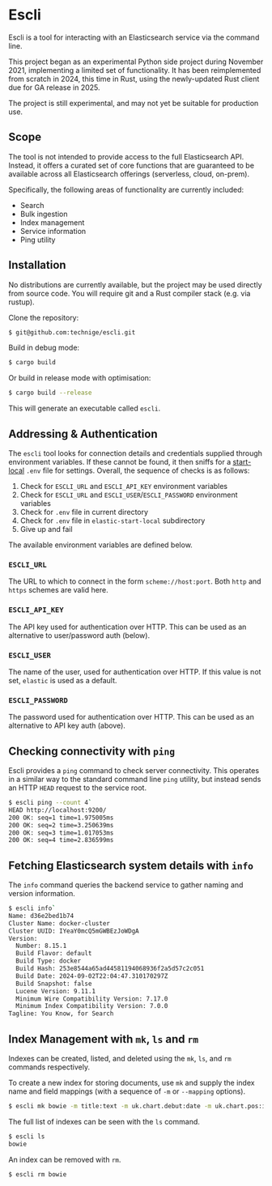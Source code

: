 # Escli

Escli is a tool for interacting with an Elasticsearch service via the command line.

This project began as an experimental Python side project during November 2021, implementing a limited set of functionality.
It has been reimplemented from scratch in 2024, this time in Rust, using the newly-updated Rust client due for GA release in 2025.

The project is still experimental, and may not yet be suitable for production use.


## Scope

The tool is not intended to provide access to the full Elasticsearch API.
Instead, it offers a curated set of core functions that are guaranteed to be available across all Elasticsearch offerings (serverless, cloud, on-prem).

Specifically, the following areas of functionality are currently included:

- Search
- Bulk ingestion
- Index management
- Service information
- Ping utility


## Installation

No distributions are currently available, but the project may be used directly from source code.
You will require git and a Rust compiler stack (e.g. via rustup).

Clone the repository:
```bash
$ git@github.com:technige/escli.git
```

Build in debug mode:
```bash
$ cargo build
```

Or build in release mode with optimisation:
```bash
$ cargo build --release
```

This will generate an executable called `escli`.


## Addressing & Authentication

The `escli` tool looks for connection details and credentials supplied through environment variables.
If these cannot be found, it then sniffs for a [start-local](https://github.com/elastic/start-local) `.env` file for settings.
Overall, the sequence of checks is as follows:

1. Check for `ESCLI_URL` and `ESCLI_API_KEY` environment variables
2. Check for `ESCLI_URL` and `ESCLI_USER`/`ESCLI_PASSWORD` environment variables
3. Check for `.env` file in current directory
4. Check for `.env` file in `elastic-start-local` subdirectory
5. Give up and fail

The available environment variables are defined below.

### `ESCLI_URL`
The URL to which to connect in the form `scheme://host:port`.
Both `http` and `https` schemes are valid here.

### `ESCLI_API_KEY`
The API key used for authentication over HTTP.
This can be used as an alternative to user/password auth (below).

### `ESCLI_USER`
The name of the user, used for authentication over HTTP.
If this value is not set, `elastic` is used as a default.

### `ESCLI_PASSWORD`
The password used for authentication over HTTP.
This can be used as an alternative to API key auth (above).


## Checking connectivity with `ping`

Escli provides a `ping` command to check server connectivity.
This operates in a similar way to the standard command line `ping` utility, but instead sends an HTTP `HEAD` request to the service root.

```bash
$ escli ping --count 4`
HEAD http://localhost:9200/
200 OK: seq=1 time=1.975005ms
200 OK: seq=2 time=3.250639ms
200 OK: seq=3 time=1.017053ms
200 OK: seq=4 time=2.836599ms
```


## Fetching Elasticsearch system details with `info`

The `info` command queries the backend service to gather naming and version information.

```bash
$ escli info`
Name: d36e2bed1b74
Cluster Name: docker-cluster
Cluster UUID: IYeaY0mcQ5mGWBEzJoWDgA
Version:
  Number: 8.15.1
  Build Flavor: default
  Build Type: docker
  Build Hash: 253e8544a65ad44581194068936f2a5d57c2c051
  Build Date: 2024-09-02T22:04:47.310170297Z
  Build Snapshot: false
  Lucene Version: 9.11.1
  Minimum Wire Compatibility Version: 7.17.0
  Minimum Index Compatibility Version: 7.0.0
Tagline: You Know, for Search
```


## Index Management with `mk`, `ls` and `rm`

Indexes can be created, listed, and deleted using the `mk`, `ls`, and `rm` commands respectively.

To create a new index for storing documents, use `mk` and supply the index name and field mappings (with a sequence of `-m` or `--mapping` options).

```bash
$ escli mk bowie -m title:text -m uk.chart.debut:date -m uk.chart.pos:integer
```

The full list of indexes can be seen with the `ls` command.

```bash
$ escli ls
bowie
```

An index can be removed with `rm`.

```bash
$ escli rm bowie
```
